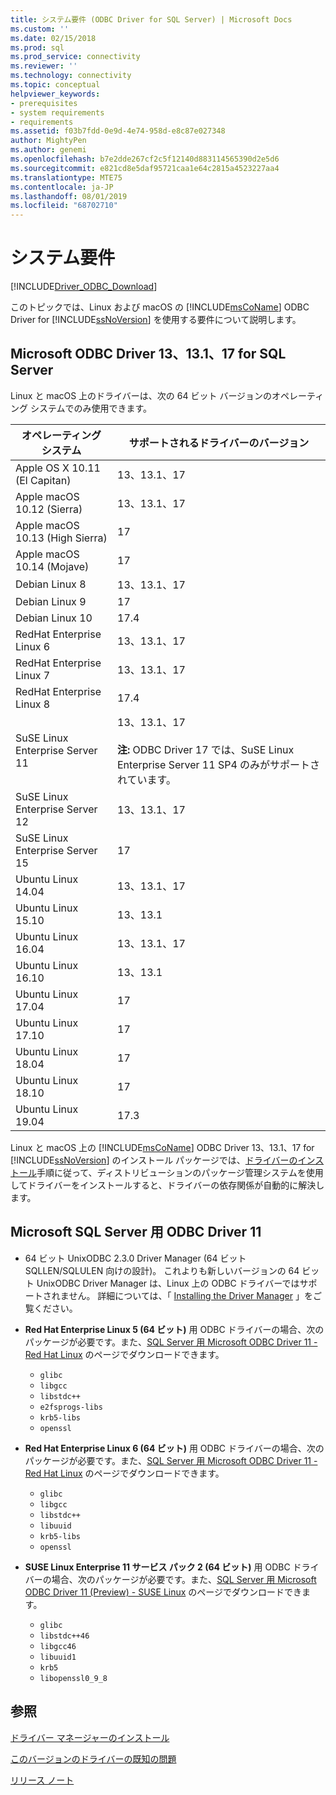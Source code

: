 ```yaml
---
title: システム要件 (ODBC Driver for SQL Server) | Microsoft Docs
ms.custom: ''
ms.date: 02/15/2018
ms.prod: sql
ms.prod_service: connectivity
ms.reviewer: ''
ms.technology: connectivity
ms.topic: conceptual
helpviewer_keywords:
- prerequisites
- system requirements
- requirements
ms.assetid: f03b7fdd-0e9d-4e74-958d-e8c87e027348
author: MightyPen
ms.author: genemi
ms.openlocfilehash: b7e2dde267cf2c5f12140d883114565390d2e5d6
ms.sourcegitcommit: e821cd8e5daf95721caa1e64c2815a4523227aa4
ms.translationtype: MTE75
ms.contentlocale: ja-JP
ms.lasthandoff: 08/01/2019
ms.locfileid: "68702710"
---
```

# <a name="system-requirements"></a>システム要件
[!INCLUDE[Driver_ODBC_Download](../../../includes/driver_odbc_download.md)]

このトピックでは、Linux および macOS の [!INCLUDE[msCoName](../../../includes/msconame_md.md)] ODBC Driver for [!INCLUDE[ssNoVersion](../../../includes/ssnoversion-md.md)] を使用する要件について説明します。


## <a name="microsoft-odbc-driver-13-131-and-17-for-sql-server"></a>Microsoft ODBC Driver 13、13.1、17 for SQL Server

Linux と macOS 上のドライバーは、次の 64 ビット バージョンのオペレーティング システムでのみ使用できます。

|オペレーティング システム|サポートされるドライバーのバージョン|
|------------------------------------|--------------------------------|
|Apple OS X 10.11 (El Capitan)|13、13.1、17|
|Apple macOS 10.12 (Sierra)|13、13.1、17|
|Apple macOS 10.13 (High Sierra)|17| 
|Apple macOS 10.14 (Mojave)|17| 
|Debian Linux 8|13、13.1、17|
|Debian Linux 9|17|
|Debian Linux 10|17.4|
|RedHat Enterprise Linux 6|13、13.1、17|
|RedHat Enterprise Linux 7|13、13.1、17|
|RedHat Enterprise Linux 8|17.4|
|SuSE Linux Enterprise Server 11|13、13.1、17 <br /><br /> **注:** ODBC Driver 17 では、SuSE Linux Enterprise Server 11 SP4 のみがサポートされています。|
|SuSE Linux Enterprise Server 12|13、13.1、17|
|SuSE Linux Enterprise Server 15|17|
|Ubuntu Linux 14.04|13、13.1、17|
|Ubuntu Linux 15.10|13、13.1|
|Ubuntu Linux 16.04|13、13.1、17|
|Ubuntu Linux 16.10|13、13.1|
|Ubuntu Linux 17.04|17| 
|Ubuntu Linux 17.10|17|
|Ubuntu Linux 18.04|17| 
|Ubuntu Linux 18.10|17| 
|Ubuntu Linux 19.04|17.3| 

Linux と macOS 上の [!INCLUDE[msCoName](../../../includes/msconame_md.md)] ODBC Driver 13、13.1、17 for [!INCLUDE[ssNoVersion](../../../includes/ssnoversion-md.md)] のインストール パッケージでは、[ドライバーのインストール](../../../connect/odbc/linux-mac/installing-the-microsoft-odbc-driver-for-sql-server.md)手順に従って、ディストリビューションのパッケージ管理システムを使用してドライバーをインストールすると、ドライバーの依存関係が自動的に解決します。

## <a name="microsoft-odbc-driver-11-for-sql-server"></a>Microsoft SQL Server 用 ODBC Driver 11  
  
-   64 ビット UnixODBC 2.3.0 Driver Manager (64 ビット SQLLEN/SQLULEN 向けの設計)。 これよりも新しいバージョンの 64 ビット UnixODBC Driver Manager は、Linux 上の ODBC ドライバーではサポートされません。 詳細については、「 [Installing the Driver Manager](../../../connect/odbc/linux-mac/installing-the-driver-manager.md) 」をご覧ください。  
  
-   **Red Hat Enterprise Linux 5 (64 ビット)** 用 ODBC ドライバーの場合、次のパッケージが必要です。また、[SQL Server 用 Microsoft ODBC Driver 11 - Red Hat Linux](https://go.microsoft.com/fwlink/?LinkId=267321) のページでダウンロードできます。  
    -   `glibc`  
    -   `libgcc`  
    -   `libstdc++`  
    -   `e2fsprogs-libs`  
    -   `krb5-libs`  
    -   `openssl`  
  
-   **Red Hat Enterprise Linux 6 (64 ビット)** 用 ODBC ドライバーの場合、次のパッケージが必要です。また、[SQL Server 用 Microsoft ODBC Driver 11 - Red Hat Linux](https://go.microsoft.com/fwlink/?LinkId=267321) のページでダウンロードできます。  
    -   `glibc`  
    -   `libgcc`  
    -   `libstdc++`  
    -   `libuuid`  
    -   `krb5-libs`  
    -   `openssl`  
  
-   **SUSE Linux Enterprise 11 サービス パック 2 (64 ビット)** 用 ODBC ドライバーの場合、次のパッケージが必要です。また、[SQL Server 用 Microsoft ODBC Driver 11 (Preview) - SUSE Linux](https://go.microsoft.com/fwlink/?LinkId=264916) のページでダウンロードできます。  
    -   `glibc`  
    -   `libstdc++46`  
    -   `libgcc46`  
    -   `libuuid1`  
    -   `krb5`  
    -   `libopenssl0_9_8`  
  
## <a name="see-also"></a>参照
[ドライバー マネージャーのインストール](../../../connect/odbc/linux-mac/installing-the-driver-manager.md)

[このバージョンのドライバーの既知の問題](../../../connect/odbc/linux-mac/known-issues-in-this-version-of-the-driver.md)  

[リリース ノート](../../../connect/odbc/linux-mac/release-notes-odbc-sql-server-linux-mac.md)  
